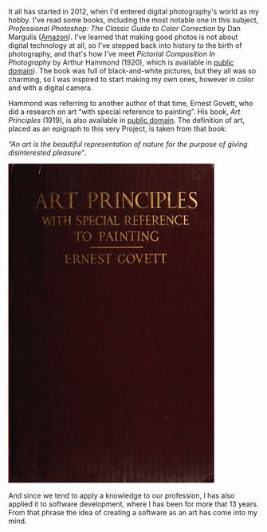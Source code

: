It all has started in 2012, when I'd entered digital photography's world as my hobby. I've read some books, including the most notable one in this subject, _Professional Photoshop: The Classic Guide to Color Correction_ by Dan Margulis ([Amazon](http://www.amazon.com/Professional-Photoshop-Classic-Guide-Correction-ebook/dp/B004USQQOC/)). I've learned that making good photos is not about digital technology at all, so I've stepped back into history to the birth of photography, and that's how I've meet _Pictorial Composition In Photography_ by Arthur Hammond (1920), which is available in [public domain](https://archive.org/details/pictorialcomposi005829mbp)). The book was full of black-and-white pictures, but they all was so charming, so I was inspired to start making my own ones, however in color and with a digital camera.

Hammond was referring to another author of that time, Ernest Govett, who did a research on art “with special reference to painting”. His book, _Art Principles_ (1919), is also available in [public domain](http://www.gutenberg.org/files/36427/36427-h/36427-h.htm). The definition of art, placed as an epigraph to this very Project, is taken from that book:

_“An art is the beautiful representation of nature for the purpose of giving disinterested pleasure”_.

![Art Principles Cover](../project_images/art_principles_cover.jpg?raw=true)

And since we tend to apply a knowledge to our profession, I has also applied it to software development, where I has been for more that 13 years. From that phrase the idea of creating a software as an art has come into my mind.
